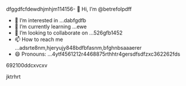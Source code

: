 dfggdfcfdewdhjmhjm114156- 👋 Hi, I’m @betrefolpdff
- 👀 I’m interested in ...dabfgdfb
- 🌱 I’m currently learning ...ewe
- 💞️ I’m looking to collaborate on ...526gfb1452
- 📫 How to reach me ...adsrte8nm,hjeryujy848bdfbfasnm,bfghnbsaaaerer
- 😄 Pronouns: ...4ytf4561212r4468875rthhtr4gersdfsdfzxc362262fds
<!---5454sdf7887rgr6338588egrerfdassaddcds
betrefolp/betrefolp is a ✨ special ✨ repository because itfghs `README.md` (this file) appears on qweqweyourhfmmmGitHub profile.2gervdsvhngdszxczxc
You can click the Preview link to take a look atwre your2363xcvsevbnewwegtrhrthtrhgfg
changes.225959441413333yeer
--->692100ddcxvcxv
jktrhrt
